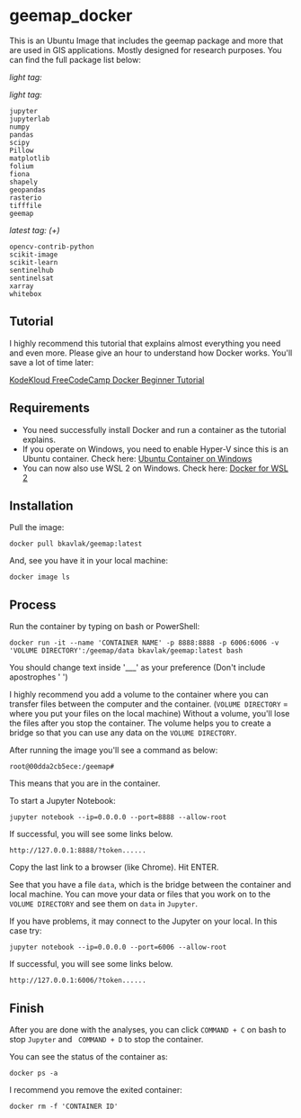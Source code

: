 # geemap_docker

This is an Ubuntu Image that includes the geemap package and more that are used in GIS applications. Mostly designed for research purposes. You can find the full package list below:

*light tag:*

*light tag:*

```
jupyter
jupyterlab
numpy
pandas
scipy
Pillow
matplotlib
folium
fiona
shapely
geopandas
rasterio
tifffile
geemap
```

*latest tag: (+)*

```
opencv-contrib-python
scikit-image
scikit-learn
sentinelhub
sentinelsat
xarray
whitebox
```
## Tutorial

I highly recommend this tutorial that explains almost everything you need and even more. Please give an hour to understand how Docker works. You'll save a lot of time later:

[KodeKloud FreeCodeCamp Docker Beginner Tutorial](https://www.youtube.com/watch?v=fqMOX6JJhGo&t=4516s)

## Requirements

* You need successfully install Docker and run a container as the tutorial explains.
* If you operate on Windows, you need to enable Hyper-V since this is an Ubuntu container. Check here: [Ubuntu Container on Windows](https://ubuntu.com/tutorials/tutorial-windows-ubuntu-hyperv-containers#1-overview)
* You can now also use WSL 2 on Windows. Check here: [Docker for WSL 2](https://docs.docker.com/docker-for-windows/wsl/)


## Installation

Pull the image:

```docker pull bkavlak/geemap:latest```

And, see you have it in your local machine:

```docker image ls```

## Process

Run the container by typing on bash or PowerShell:

```
docker run -it --name 'CONTAINER NAME' -p 8888:8888 -p 6006:6006 -v 'VOLUME DIRECTORY':/geemap/data bkavlak/geemap:latest bash
```

You should change text inside '___' as your preference (Don't include apostrophes ' ')

I highly recommend you add a volume to the container where you can transfer files between the computer and the container. (```VOLUME DIRECTORY``` = where you put your files on the local machine) Without a volume, you'll lose the files after you stop the container. The volume helps you to create a bridge so that you can use any data on the ```VOLUME DIRECTORY```.

After running the image you'll see a command as below:

```root@00dda2cb5ece:/geemap#```

This means that you are in the container.

To start a Jupyter Notebook:

```jupyter notebook --ip=0.0.0.0 --port=8888 --allow-root```

If successful, you will see some links below.

```
http://127.0.0.1:8888/?token......
```

Copy the last link to a browser (like Chrome). Hit ENTER.

See that you have a file ```data```, which is the bridge between the container and local machine. You can move your data or files that you work on to the ```VOLUME DIRECTORY``` and see them on ```data``` in ```Jupyter```.

If you have problems, it may connect to the Jupyter on your local. In this case try:

```jupyter notebook --ip=0.0.0.0 --port=6006 --allow-root```

If successful, you will see some links below.

```
http://127.0.0.1:6006/?token......
```

## Finish

After you are done with the analyses, you can click  ```COMMAND + C``` on bash to stop ```Jupyter``` and  ``` COMMAND + D``` to stop the container.

You can see the status of the container as:
```
docker ps -a
```

I recommend you remove the exited container:

```
docker rm -f 'CONTAINER ID'
```


